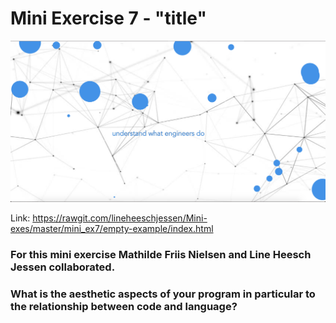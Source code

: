 # Mini Exercise 7 - "title"

![alt text](mini_ex7.png "beskrivelse af billede")

Link: https://rawgit.com/lineheeschjessen/Mini-exes/master/mini_ex7/empty-example/index.html

### For this mini exercise Mathilde Friis Nielsen and Line Heesch Jessen collaborated. 

### What is the aesthetic aspects of your program in particular to the relationship between code and language?
